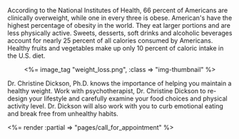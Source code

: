 <p>According to the National Institutes of Health, 66 percent of Americans are clinically overweight, while one in every three is obese. American's have the highest percentage of obesity in the world. They eat larger portions and are less physically active. Sweets, desserts, soft drinks and alcoholic beverages account for nearly 25 percent of all calories consumed by Americans. Healthy fruits and vegetables make up only 10 percent of caloric intake in the U.S. diet.</p>

<center>
<%= image_tag "weight_loss.png", :class => "img-thumbnail" %>
</center>

<p>Dr. Christine Dickson, Ph.D. knows the importance of helping you maintain a healthy weight. Work with psychotherapist, Dr. Christine Dickson to re-design your lifestyle and carefully examine your food choices and physical activity level. Dr. Dickson will also work with you to curb emotional eating and break free from unhealthy habits.</p>

<p><%= render :partial => "pages/call_for_appointment" %></p>
